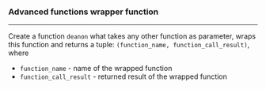 ### Advanced functions wrapper function
***
Create a function `deanon` what takes any other function as parameter, 
wraps this function and returns a tuple: `(function_name, function_call_result)`,
where 
* `function_name` - name of the wrapped function
* `function_call_result` - returned result of the wrapped function
